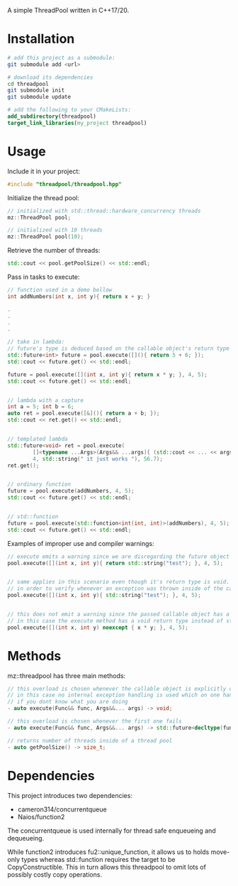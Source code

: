 A simple ThreadPool written in C++17/20.

# Installation

```sh
# add this project as a submodule:
git submodule add <url>

# download its dependencies
cd threadpool
git submodule init
git submodule update
```

```cmake
# add the following to your CMakeLists:
add_subdirectory(threadpool)
target_link_libraries(my_project threadpool)
```

# Usage


Include it in your project:
```c++
#include "threadpool/threadpool.hpp"
```

Initialize the thread pool:
```c++
// initialized with std::thread::hardware_concurrency threads
mz::ThreadPool pool;
```

```c++
// initialized with 10 threads
mz::ThreadPool pool(10); 
```

Retrieve the number of threads:
```c++
std::cout << pool.getPoolSize() << std::endl;
```

Pass in tasks to execute:
```c++
// function used in a demo bellow
int addNumbers(int x, int y){ return x + y; }

.
.
.
.

// take in lambda:
// future's type is deduced based on the callable object's return type
std::future<int> future = pool.execute([](){ return 5 + 6; }); 
std::cout << future.get() << std::endl;

future = pool.execute([](int x, int y){ return x * y; }, 4, 5);
std::cout << future.get() << std::endl;


// lambda with a capture
int a = 5; int b = 6;
auto ret = pool.execute([&](){ return a + b; });
std::cout << ret.get() << std::endl;


// templated lambda
std::future<void> ret = pool.execute(
        []<typename ...Args>(Args&& ...args){ (std::cout << ... << args) << std::endl; },
        4, std::string(" it just works "), 56.7);
ret.get();


// ordinary function
future = pool.execute(addNumbers, 4, 5);
std::cout << future.get() << std::endl;


// std::function
future = pool.execute(std::function<int(int, int)>(addNumbers), 4, 5);
std::cout << future.get() << std::endl;
```

Examples of improper use and compiler warnings:
```c++
// execute emits a warning since we are disregarding the future object holding the (possible) returned data or exception
pool.execute([](int x, int y){ return std::string("test"); }, 4, 5);


// same applies in this scenario even though it's return type is void. In this case the std::future<void> is returned
// in order to verify whenever an exception was thrown inside of the callable object
pool.execute([](int x, int y){ std::string("test"); }, 4, 5);


// this does not emit a warning since the passed callable object has a void return type and is declared noexcept,
// in this case the execute method has a void return type instead of std::future<void> 
pool.execute([](int x, int y) noexcept { x * y; }, 4, 5);
```

# Methods

mz::threadpool has three main methods:

```c++
// this overload is chosen whenever the callable object is explicitly declared as noexcept and has a void return type,
// in this case no internal exception handling is used which on one hand makes it faster but also more error prone 
// if you dont know what you are doing
- auto execute(Func&& func, Args&&... args) -> void;

// this overload is chosen whenever the first one fails
- auto execute(Func&& func, Args&&... args) -> std::future<decltype(func(args...))>;

// returns number of threads inside of a thread pool 
- auto getPoolSize() -> size_t;
```

# Dependencies

This project introduces two dependencies:

- cameron314/concurrentqueue 
- Naios/function2

The concurrentqueue is used internally for thread safe enqueueing and dequeueing.

While function2 introduces fu2::unique_function, it allows us to holds move-only types whereas std::function requires 
the target to be CopyConstructible. This in turn allows this threadpool to omit lots of possibly costly copy operations.
